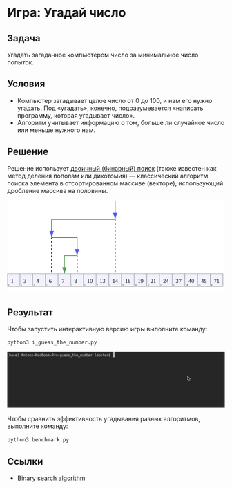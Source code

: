 # Игра: Угадай число

## Задача
Угадать загаданное компьютером число за минимальное число попыток.

## Условия
* Компьютер загадывает целое число от 0 до 100, и нам его нужно угадать. Под «угадать», конечно, подразумевается «написать программу, которая угадывает число».
* Алгоритм учитывает информацию о том, больше ли случайное число или меньше нужного нам.

## Решение
Решение использует [двоичный (бинарный) поиск](https://ru.wikipedia.org/wiki/Двоичный_поиск) (также известен как метод деления пополам или дихотомия) — классический алгоритм поиска элемента в отсортированном массиве (векторе), использующий дробление массива на половины.

![alt text][Binary_Search]

## Результат

Чтобы запустить интерактивную версию игры выполните команду:
```python
python3 i_guess_the_number.py
```

![demo_screen_recording]

Чтобы сравнить эффективность угадывания разных алгоритмов, выполните команду:
```python
python3 benchmark.py
```

## Ссылки
* [Binary search algorithm](https://en.wikipedia.org/wiki/Binary_search_algorithm)

[Binary_Search]: common/Binary_Search_Depiction.png "Visualization of the binary search algorithm where 7 is the target value."
[demo_screen_recording]: common/guess_the_number_demo.gif
